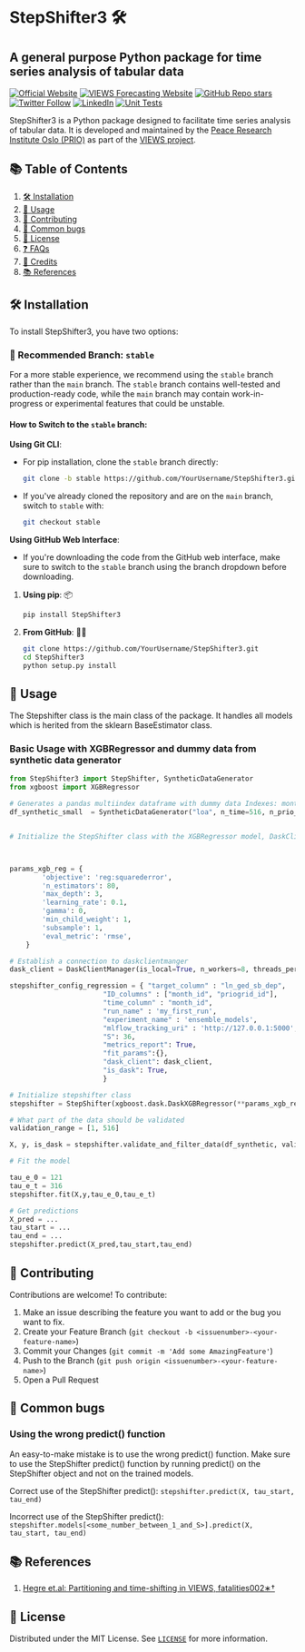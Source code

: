 # StepShifter3 🛠️
## A general purpose Python package for time series analysis of tabular data

[![Official Website](https://img.shields.io/badge/PRIO_website-www.prio.org-darkgreen
)](https://www.prio.org)
[![VIEWS Forecasting Website](https://img.shields.io/badge/VIEWS_Forecasting-www.viewsforecasting.org-purple
)](https://www.prio.org)
[![GitHub Repo stars](https://img.shields.io/github/stars/prio.data/stepshifter3?style=social)](https://github.com/prio-data/stepshifter3/stargazers)
[![Twitter Follow](https://img.shields.io/twitter/follow/PRIOresearch
)](https://twitter.com/PRIOresearch)
[![LinkedIn](https://img.shields.io/badge/PRIO_on_linkedin-LinkedIn-0077B5?style=for-the-badge&logo=linkedin&logoColor=white)](https://www.linkedin.com/company/prio/?originalSubdomain=no)
[![Unit Tests](https://img.shields.io/github/actions/workflow/status/prio-data/stepshifter3/ci.yml?label=unit%20tests)](https://github.com/prio-data/stepshifter3/actions/workflows/ci.yml)

StepShifter3 is a Python package designed to facilitate time series analysis of tabular data. It is developed and maintained by the [Peace Research Institute Oslo (PRIO)](https://www.prio.org) as part of the [VIEWS project](https://www.prio.org/Projects/Project/?x=1749).


## 📚 Table of Contents 

1. [🛠 Installation](#🛠-installation)
2. [📝 Usage](#📝-usage)
3. [🤝 Contributing](#🤝-contributing)
4. [🐞 Common bugs](#🐞-common-bugs)
5. [🔖 License](#🔖-license)
6. [❓ FAQs](#❓-faqs)
7. [🙏 Credits](#🙏-credits)
8. [📚 References](#📚-references)
## 🛠 Installation

To install StepShifter3, you have two options:

### 🚨 Recommended Branch: `stable`

For a more stable experience, we recommend using the `stable` branch rather than the `main` branch. The `stable` branch contains well-tested and production-ready code, while the `main` branch may contain work-in-progress or experimental features that could be unstable.

#### How to Switch to the `stable` branch:

**Using Git CLI**:
- For pip installation, clone the `stable` branch directly:
  ```bash
  git clone -b stable https://github.com/YourUsername/StepShifter3.git
  ```
- If you've already cloned the repository and are on the `main` branch, switch to `stable` with:
  ```bash
  git checkout stable
  ```

**Using GitHub Web Interface**:
- If you're downloading the code from the GitHub web interface, make sure to switch to the `stable` branch using the branch dropdown before downloading.

1. **Using pip**: 📦
    ```bash
    pip install StepShifter3
    ```

2. **From GitHub**: 🐱‍💻
    ```bash
    git clone https://github.com/YourUsername/StepShifter3.git
    cd StepShifter3
    python setup.py install
    ```

## 📝 Usage
The Stepshifter class is the main class of the package. It handles all models which is herited from the sklearn BaseEstimator class. 

### Basic Usage with XGBRegressor and dummy data from synthetic data generator
```python
from StepShifter3 import StepShifter, SyntheticDataGenerator
from xgboost import XGBRegressor 

# Generates a pandas multiindex dataframe with dummy data Indexes: month_id, country_id
df_synthetic_small  = SyntheticDataGenerator("loa", n_time=516, n_prio_grid_size=50, n_country_size= 242,n_features=15,use_dask=True).generate_dataframe()


# Initialize the StepShifter class with the XGBRegressor model, DaskClientManager and parameters



params_xgb_reg = {
        'objective': 'reg:squarederror',
        'n_estimators': 80,
        'max_depth': 3,
        'learning_rate': 0.1,
        'gamma': 0,
        'min_child_weight': 1,
        'subsample': 1,
        'eval_metric': 'rmse',
    }

# Establish a connection to daskclientmanger
dask_client = DaskClientManager(is_local=True, n_workers=8, threads_per_worker=1, memory_limit="4.5GB", remote_addresses=None,asynchronous=False)

stepshifter_config_regression = { "target_column" : "ln_ged_sb_dep",    # The target column in your training dataset
                       "ID_columns" : ["month_id", "priogrid_id"],      # The ID columns in your training dataset
                       "time_column" : "month_id",                      # The time column in your training dataset
                       "run_name" : 'my_first_run',                     # The name of the run in mlflow, should be changes every time a new model type is run
                       "experiment_name" : 'ensemble_models',           # The name of the experiment in mlflow
                       "mlflow_tracking_uri" : 'http://127.0.0.1:5000', # The uri of the mlflow server, if not set the default is localhost:5000 or 127.0.0.1:5000                                  
                       "S": 36,                                         # Number of steps ahead to predict
                       "metrics_report": True,                          # Not used at the moment
                       "fit_params":{},                                 # Parameter list to be passed to the fit method of the model
                       "dask_client": dask_client,                      # Dask Client             
                       "is_dask": True,                                 # Set True if using dataframes from dask
                       }

# Initialize stepshifter class
stepshifter = StepShifter(xgboost.dask.DaskXGBRegressor(**params_xgb_reg), stepshifter_config_regression)

# What part of the data should be validated
validation_range = [1, 516]

X, y, is_dask = stepshifter.validate_and_filter_data(df_synthetic, validation_range)

# Fit the model

tau_e_0 = 121
tau_e_t = 316
stepshifter.fit(X,y,tau_e_0,tau_e_t)

# Get predictions
X_pred = ...
tau_start = ...
tau_end = ...
stepshifter.predict(X_pred,tau_start,tau_end)

```

## 🤝 Contributing

Contributions are welcome! To contribute:
1. Make an issue describing the feature you want to add or the bug you want to fix.
2. Create your Feature Branch (`git checkout -b <issuenumber>-<your-feature-name>`)
3. Commit your Changes (`git commit -m 'Add some AmazingFeature'`)
4. Push to the Branch (`git push origin <issuenumber>-<your-feature-name>`)
5. Open a Pull Request

## 🐞 Common bugs
### Using the wrong predict() function
An easy-to-make mistake is to use the wrong predict() function. Make sure to use the StepShifter predict() function by running predict() on the StepShifter object and not on the trained models. 

Correct use of the StepShifter predict():
`stepshifter.predict(X, tau_start, tau_end)`

Incorrect use of the StepShifter predict(): `stepshifter.models[<some_number_between_1_and_S>].predict(X, tau_start, tau_end)`


## 📚 References


1. [Hegre et.al: Partitioning and time-shifting in VIEWS, fatalities002∗†](https://viewsforecasting.org/wp-content/uploads/VIEWS_Documentation_Partitioningandtimeshifting_Fatalities002.pdf)
## 🔖 License

Distributed under the MIT License. See [`LICENSE`](LICENSE) for more information.



